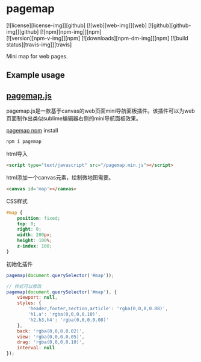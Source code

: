 # pagemap

[![license][license-img]][github] [![web][web-img]][web] [![github][github-img]][github] [![npm][npm-img]][npm]  
[![version][npm-v-img]][npm] [![downloads][npm-dm-img]][npm] [![build status][travis-img]][travis]

Mini map for web pages.

## Example usage

## [pagemap.js](https://larsjung.de/pagemap/)
pagemap.js是一款基于canvas的web页面mini导航面板插件。该插件可以为web页面制作出类似sublime编辑器右侧的mini导航面板效果。

[pagemap npm](https://www.npmjs.com/package/pagemap) install

```bash
npm i pagemap
```

html导入

```html
<script type="text/javascript" src="/pagemap.min.js"></script>
```
html添加一个canvas元素，绘制微地图需要。

```html
<canvas id='map'></canvas>
```
CSS样式

```css
#map {
    position: fixed;
    top: 0;
    right: 0;
    width: 200px;
    height: 100%;
    z-index: 100;
}
```
初始化插件

```js
pagemap(document.querySelector('#map'));

// 样式可以修改
pagemap(document.querySelector('#map'), {
	viewport: null,
	styles: {
		'header,footer,section,article': 'rgba(0,0,0,0.08)',
		'h1,a': 'rgba(0,0,0,0.10)',
		'h2,h3,h4': 'rgba(0,0,0,0.08)'
	},
	back: 'rgba(0,0,0,0.02)',
	view: 'rgba(0,0,0,0.05)',
	drag: 'rgba(0,0,0,0.10)',
	interval: null
});
```
